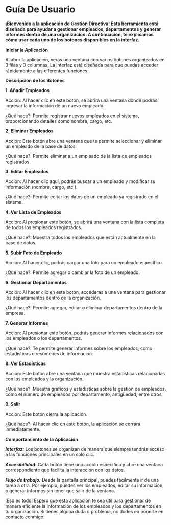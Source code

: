 # Guía De Usuario

**¡Bienvenido a la aplicación de Gestión Directiva! Esta herramienta está diseñada para ayudar a gestionar empleados, departamentos y generar informes dentro de una organización. A continuación, te explicamos cómo usar cada uno de los botones disponibles en la interfaz.**

**Iniciar la Aplicación**

  Al abrir la aplicación, verás una ventana con varios botones organizados en 3 filas y 3 columnas. La interfaz está diseñada para que puedas acceder rápidamente a las diferentes funciones.

**Descripción de los Botones**

**1. Añadir Empleados**

  Acción: Al hacer clic en este botón, se abrirá una ventana donde podrás ingresar la información de un nuevo empleado.

  ¿Qué hace?: Permite registrar nuevos empleados en el sistema, proporcionando detalles como nombre, cargo, etc.

**2. Eliminar Empleados**

  Acción: Este botón abre una ventana que te permite seleccionar y eliminar un empleado de la base de datos.

  ¿Qué hace?: Permite eliminar a un empleado de la lista de empleados registrados.

**3. Editar Empleados**

  Acción: Al hacer clic aquí, podrás buscar a un empleado y modificar su información (nombre, cargo, etc.).

  ¿Qué hace?: Permite editar los datos de un empleado ya registrado en el sistema.

**4. Ver Lista de Empleados**

  Acción: Al presionar este botón, se abrirá una ventana con la lista completa de todos los empleados registrados.

  ¿Qué hace?: Muestra todos los empleados que están actualmente en la base de datos.

**5. Subir Foto de Empleado**

  Acción: Al hacer clic, podrás cargar una foto para un empleado específico.

  ¿Qué hace?: Permite agregar o cambiar la foto de un empleado.

**6. Gestionar Departamentos**

  Acción: Al hacer clic en este botón, accederás a una ventana para gestionar los departamentos dentro de la organización.

  ¿Qué hace?: Permite agregar, editar o eliminar departamentos dentro de la empresa.

**7. Generar Informes**

  Acción: Al presionar este botón, podrás generar informes relacionados con los empleados o los departamentos.

  ¿Qué hace?: Te permite generar informes sobre los empleados, como estadísticas o resúmenes de información.

**8. Ver Estadísticas**

  Acción: Este botón abre una ventana que muestra estadísticas relacionadas con los empleados y la organización.

  ¿Qué hace?: Muestra gráficos y estadísticas sobre la gestión de empleados, como el número de empleados por departamento, antigüedad, entre otros.

**9. Salir**

  Acción: Este botón cierra la aplicación.

  ¿Qué hace?: Al hacer clic en este botón, la aplicación se cerrará inmediatamente.

**Comportamiento de la Aplicación**

  _**Interfaz:**_ Los botones se organizan de manera que siempre tendrás acceso a las funciones principales en un solo clic.
  
  _**Accesibilidad:**_ Cada botón tiene una acción específica y abre una ventana correspondiente que facilita la interacción con los datos.
  
  _**Flujo de trabajo:**_ Desde la pantalla principal, puedes fácilmente ir de una tarea a otra. Por ejemplo, puedes ver los empleados, editar su información, o generar informes sin tener que salir de la ventana.

¡Eso es todo! Espero que esta aplicación te sea útil para gestionar de manera eficiente la información de los empleados y los departamentos en tu organización.
Si tienes alguna duda o problema, no dudes en ponerte en contacto conmigo.
